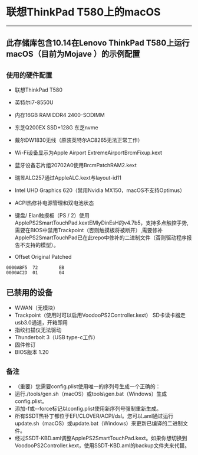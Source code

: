 # 联想ThinkPad T580上的macOS

--------------------------------------------------------------------------
此存储库包含10.14在Lenovo ThinkPad T580上运行macOS（目前为Mojave ）的示例配置
--------------------------------------------------------------------------

  `使用的硬件配置`
  -------------------------------------  
  *  联想ThinkPad T580
    
  *  英特尔i7-8550U
    
  *  内存16GB RAM DDR4 2400-SODIMM
    
  *  东芝Q200EX SSD+128G 东芝nvme
    
  *  戴尔DW1830无线（原装英特尔AC8265无法正常工作）
  *  Wi-Fi设备显示为Apple Airport ExtremeAirportBrcmFixup.kext
  *  蓝牙设备芯片组20702A0使用BrcmPatchRAM2.kext
  *  瑞昱ALC257通过AppleALC.kext与layout-id11
  *  Intel UHD Graphics 620（禁用Nvidia MX150，macOS不支持Optimus）
  *  ACPI热修补电源管理和双电池状态
  *  键盘/ Elan触摸板（PS / 2）使用ApplePS2SmartTouchPad.kextEMlyDinEsH的v4.7b5，支持多点触控手势,需要在BIOS中禁用Trackpoint（否则触摸板将被断开）,需要修补ApplePS2SmartTouchPad已在此repo中修补的二进制文件（否则驱动程序报告不支持的模型）。
  *  Offset    Original  Patched 
    
    0000ABF5  72        EB
    0000AC2D  01        04

已禁用的设备
----------------------
  *  WWAN（无模块）
  *  Trackpoint（使用时可以启用VoodooPS2Controller.kext）
SD卡读卡器走usb3.0通道，开箱即用
  *  指纹扫描仪无法驱动
  *  Thunderbolt 3（USB type-c工作）
  *  固件修订
  *  BIOS版本 1.20
  
  `备注`
   ---
  *  （重要）您需要config.plist使用唯一的序列号生成一个正确的：
  *  运行./tools/gen.sh（macOS）或tools\gen.bat（Windows）生成config.plist。
  *  添加-f或--force标记以config.plist使用新序列号强制重新生成。
  *  所有SSDT热补丁都位于EFI/CLOVER/ACPI/dsl。您可以.aml通过运行update.sh（macOS）或update.bat（Windows）来更新已编译的二进制文件。
  *  经过SSDT-KBD.aml调整ApplePS2SmartTouchPad.kext。如果你想切换到VoodooPS2Controller.kext，使用SSDT-KBD.aml的backup文件夹来代替。
